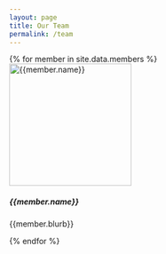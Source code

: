 ```yaml
---
layout: page
title: Our Team
permalink: /team
---
```

<div class="row row-cols-1 row-cols-md-3 g-4">
{% for member in site.data.members %}
  <div class="col">
    <div class="card h-100 border-0">
      <img
				width="220" height="220"
				class="rounded-circle object-fit-cover mx-auto d-block mb-3"
				src="{{ member.image | relative_url }}"
				alt="{{member.name}}" />
      <div class="card-body mt-3">
        <h5 class="card-title mb-3 text-uppercase">{{member.name}}</h5>
        <p class="card-text lh-lg">{{member.blurb}}</p>
      </div>
    </div>
  </div>
{% endfor %}
</div>